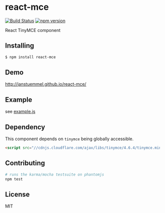 # react-mce

[![Build Status](https://travis-ci.org/janstuemmel/react-mce.svg?branch=master)](https://travis-ci.org/janstuemmel/react-mce)
[![npm version](https://badge.fury.io/js/react-mce.svg)](https://badge.fury.io/js/react-mce)

React TinyMCE component

## Installing

```bash
$ npm install react-mce
```

## Demo

http://janstuemmel.github.io/react-mce/

## Example

see [example.js](example/example.js)

## Dependency

This component depends on `tinymce` being globally accessible.

```html
<script src="//cdnjs.cloudflare.com/ajax/libs/tinymce/4.6.4/tinymce.min.js"></script>
```

## Contributing

```sh
# runs the karma/mocha testsuite on phantomjs
npm test
```

## License

MIT
